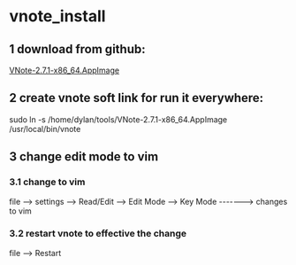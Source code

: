 # vnote_install
## 1 download from github:
[VNote-2.7.1-x86_64.AppImage](https://github.com/tamlok/vnote/releases)
## 2 create vnote soft link for run it everywhere:
sudo ln -s /home/dylan/tools/VNote-2.7.1-x86_64.AppImage  /usr/local/bin/vnote
## 3 change edit mode to vim
### 3.1 change to vim 
file --> settings --> Read/Edit --> Edit Mode --> Key Mode  -------> changes to vim
### 3.2 restart vnote to effective the change
file --> Restart
